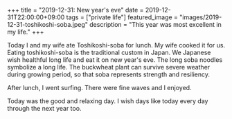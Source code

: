 +++
title =  "2019-12-31: New year's eve"
date = 2019-12-31T22:00:00+09:00
tags = ["private life"]
featured_image = "images/2019-12-31-toshikoshi-soba.jpeg"
description = "This year was most excellent in my life."
+++

Today I and my wife ate Toshikoshi-soba for lunch.
My wife cooked it for us.
Eating toshikoshi-soba is the traditional custom in Japan.
We Japanese wish healthful long life and eat it on new year's eve.
The long soba noodles symbolize a long life.
The buckwheat plant can survive severe weather during growing period,
so that soba represents strength and resiliency.

After lunch, I went surfing.
There were fine waves and I enjoyed.

Today was the good and relaxing day.
I wish days like today every day through the next year too.
